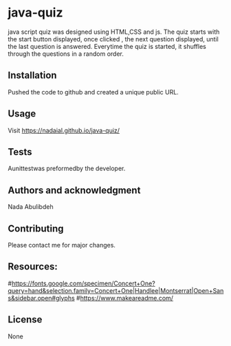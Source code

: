 # java-quiz
java script quiz was designed using HTML,CSS and js. The quiz starts with the start button displayed, once clicked , the next question displayed, until the last question is answered. Everytime the quiz is started, it shuffles through the questions in a random order.


## Installation
Pushed the code to github and created a unique public URL.

## Usage
Visit https://nadaial.github.io/java-quiz/ 

## Tests
Aunittestwas preformedby the developer.

## Authors and acknowledgment
Nada Abulibdeh

## Contributing
Please contact me for major changes.


## Resources:

#https://fonts.google.com/specimen/Concert+One?query=hand&selection.family=Concert+One|Handlee|Montserrat|Open+Sans&sidebar.open#glyphs
#https://www.makeareadme.com/


## License
None